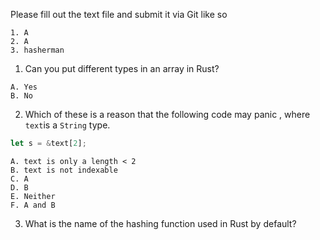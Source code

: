 Please fill out the text file and submit it via Git like so

```
1. A
2. A
3. hasherman
```

1. Can you put different types in an array in Rust? 

```
A. Yes
B. No
```

2. Which of these is a reason that the following code may panic , where `text`is a `String` type.

```Rust
let s = &text[2];
```

```
A. text is only a length < 2
B. text is not indexable 
C. A
D. B
E. Neither
F. A and B
```
 
3. What is the name of the hashing function used in Rust by default?
